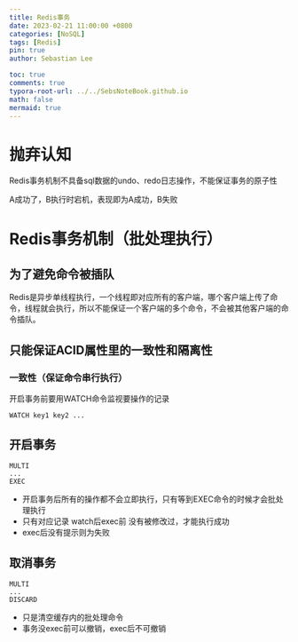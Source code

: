 ```yaml
---
title: Redis事务
date: 2023-02-21 11:00:00 +0800
categories: [NoSQL]
tags: [Redis]
pin: true
author: Sebastian Lee

toc: true
comments: true
typora-root-url: ../../SebsNoteBook.github.io
math: false
mermaid: true
---
```


# 抛弃认知

Redis事务机制不具备sql数据的undo、redo日志操作，不能保证事务的原子性

A成功了，B执行时宕机，表现即为A成功，B失败

# Redis事务机制（批处理执行）

## 为了避免命令被插队

Redis是异步单线程执行，一个线程即对应所有的客户端，哪个客户端上传了命令，线程就会执行，所以不能保证一个客户端的多个命令，不会被其他客户端的命令插队。

## 只能保证ACID属性里的一致性和隔离性

### 一致性（保证命令串行执行）

开启事务前要用WATCH命令监视要操作的记录

```
WATCH key1 key2 ...
```

## 开启事务

```
MULTI
...
EXEC
```

- 开启事务后所有的操作都不会立即执行，只有等到EXEC命令的时候才会批处理执行
- 只有对应记录 watch后exec前 没有被修改过，才能执行成功
- exec后没有提示则为失败

## 取消事务

```
MULTI
...
DISCARD
```

- 只是清空缓存内的批处理命令
- 事务没exec前可以撤销，exec后不可撤销
